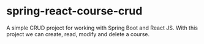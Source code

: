 # spring-react-course-crud
A simple CRUD project for working with Spring Boot and React JS. With this project we can create, read, modify and delete a course.
